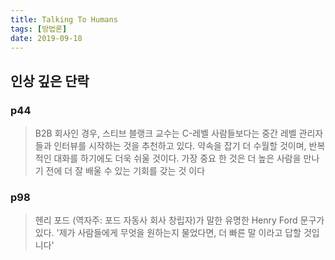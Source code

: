```yaml
---
title: Talking To Humans
tags: [방법론]
date: 2019-09-18
---
```


## 인상 깊은 단락

### p44

> B2B 회사인 경우, 스티브 블랭크 교수는 C-레벨 사람들보다는 중간 레벨 관리자들과 인터뷰를 시작하는 것을 추천하고 있다. 약속을 잡기 더 수월할 것이며, 반복적인 대화를 하기에도 더욱 쉬울 것이다. 가장 중요 한 것은 더 높은 사람을 만나기 전에 더 잘 배울 수 있는 기회를 갖는 것 이다

### p98
> 헨리 포드 (역자주: 포드 자동사 회사 창립자)가 말한 유명한 Henry Ford 문구가 있다. '제가 사람들에게 무엇을 원하는지 물었다면, 더 빠른 말 이라고 답할 것입니다'
